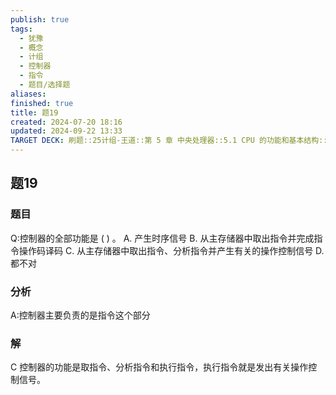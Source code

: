```yaml
---
publish: true
tags:
  - 犹豫
  - 概念
  - 计组
  - 控制器
  - 指令
  - 题目/选择题
aliases: 
finished: true
title: 题19
created: 2024-07-20 18:16
updated: 2024-09-22 13:33
TARGET DECK: 刷题::25计组-王道::第 5 章 中央处理器::5.1 CPU 的功能和基本结构::题19
---
```

## 题19
### 题目
Q:控制器的全部功能是 ( ) 。
A. 产生时序信号
B. 从主存储器中取出指令并完成指令操作码译码
C. 从主存储器中取出指令、分析指令并产生有关的操作控制信号
D. 都不对
### 分析
A:控制器主要负责的是指令这个部分
### 解
C
控制器的功能是取指令、分析指令和执行指令，执行指令就是发出有关操作控制信号。


